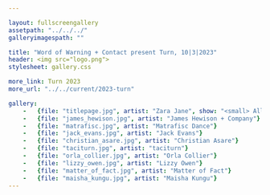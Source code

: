 ```yaml
---

layout: fullscreengallery
assetpath: "../../../"
galleryimagespath: ""

title: "Word of Warning + Contact present Turn, 10|3|2023"
header: <img src="logo.png">
stylesheet: gallery.css

more_link: Turn 2023
more_url: "../../current/2023-turn"

gallery:
    -   {file: "titlepage.jpg", artist: "Zara Jane", show: "<small> All images copyright &copy;2023 Word of Warning</small>"}
    -   {file: "james_hewison.jpg", artist: "James Hewison + Company"}
    -   {file: "matrafisc.jpg", artist: "Matrafisc Dance"}
    -   {file: "jack_evans.jpg", artist: "Jack Evans"}
    -   {file: "christian_asare.jpg", artist: "Christian Asare"}
    -   {file: "taciturn.jpg", artist: "taciturn"}
    -   {file: "orla_collier.jpg", artist: "Orla Collier"}
    -   {file: "lizzy_owen.jpg", artist: "Lizzy Owen"}  
    -   {file: "matter_of_fact.jpg", artist: "Matter of Fact"}  
    -   {file: "maisha_kungu.jpg", artist: "Maisha Kungu"}
---
```

